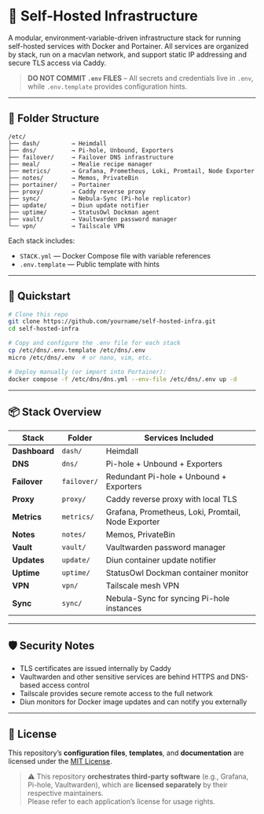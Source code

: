 # 🏡 Self-Hosted Infrastructure

A modular, environment-variable-driven infrastructure stack for running self-hosted services with Docker and Portainer. All services are organized by stack, run on a macvlan network, and support static IP addressing and secure TLS access via Caddy.

> **DO NOT COMMIT `.env` FILES** – All secrets and credentials live in `.env`, while `.env.template` provides configuration hints.

---

## 📁 Folder Structure

```
/etc/
├── dash/         → Heimdall  
├── dns/          → Pi-hole, Unbound, Exporters  
├── failover/     → Failover DNS infrastructure  
├── meal/         → Mealie recipe manager  
├── metrics/      → Grafana, Prometheus, Loki, Promtail, Node Exporter  
├── notes/        → Memos, PrivateBin  
├── portainer/    → Portainer  
├── proxy/        → Caddy reverse proxy  
├── sync/         → Nebula-Sync (Pi-hole replicator)  
├── update/       → Diun update notifier  
├── uptime/       → StatusOwl Dockman agent  
├── vault/        → Vaultwarden password manager  
└── vpn/          → Tailscale VPN  
```

Each stack includes:
- `STACK.yml` — Docker Compose file with variable references   
- `.env.template` — Public template with hints

---

## 🚀 Quickstart

```bash
# Clone this repo
git clone https://github.com/yourname/self-hosted-infra.git
cd self-hosted-infra

# Copy and configure the .env file for each stack
cp /etc/dns/.env.template /etc/dns/.env
micro /etc/dns/.env  # or nano, vim, etc.

# Deploy manually (or import into Portainer):
docker compose -f /etc/dns/dns.yml --env-file /etc/dns/.env up -d
```

---

## 📦 Stack Overview

| Stack         | Folder        | Services Included                          |
|---------------|---------------|--------------------------------------------|
| **Dashboard** | `dash/`       | Heimdall                                   |
| **DNS**       | `dns/`        | Pi-hole + Unbound + Exporters              |
| **Failover**  | `failover/`   | Redundant Pi-hole + Unbound + Exporters    |
| **Proxy**     | `proxy/`      | Caddy reverse proxy with local TLS         |
| **Metrics**   | `metrics/`    | Grafana, Prometheus, Loki, Promtail, Node Exporter |
| **Notes**     | `notes/`      | Memos, PrivateBin                          |
| **Vault**     | `vault/`      | Vaultwarden password manager               |
| **Updates**   | `update/`     | Diun container update notifier             |
| **Uptime**    | `uptime/`     | StatusOwl Dockman container monitor        |
| **VPN**       | `vpn/`        | Tailscale mesh VPN                         |
| **Sync**      | `sync/`       | Nebula-Sync for syncing Pi-hole instances  |

---

## 🛡️ Security Notes

- TLS certificates are issued internally by Caddy  
- Vaultwarden and other sensitive services are behind HTTPS and DNS-based access control  
- Tailscale provides secure remote access to the full network  
- Diun monitors for Docker image updates and can notify you externally  

---

## 📄 License

This repository’s **configuration files**, **templates**, and **documentation** are licensed under the [MIT License](LICENSE).

> ⚠️ This repository **orchestrates third-party software** (e.g., Grafana, Pi-hole, Vaultwarden), which are **licensed separately** by their respective maintainers.  
> Please refer to each application’s license for usage rights.
